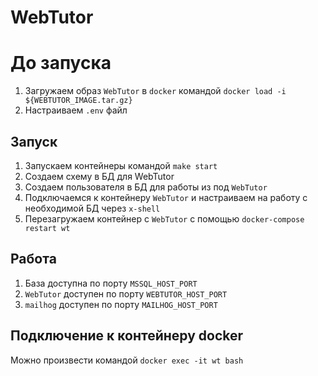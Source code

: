 # WebTutor

# До запуска
1. Загружаем образ `WebTutor` в `docker` командой `docker load -i ${WEBTUTOR_IMAGE.tar.gz}`
2. Настраиваем `.env` файл

## Запуск

1. Запускаем контейнеры командой `make start`
2. Создаем схему в БД для WebTutor
3. Создаем пользователя в БД для работы из под `WebTutor`
4. Подключаемся к контейнеру `WebTutor` и настраиваем на работу с необходимой БД через `x-shell`
5. Перезагружаем контейнер с `WebTutor` с помощью `docker-compose restart wt`
## Работа

1. База доступна по порту `MSSQL_HOST_PORT`
2. `WebTutor` доступен по порту `WEBTUTOR_HOST_PORT`
3. `mailhog` доступен по порту `MAILHOG_HOST_PORT`

## Подключение к контейнеру docker

Можно произвести командой `docker exec -it wt bash`
